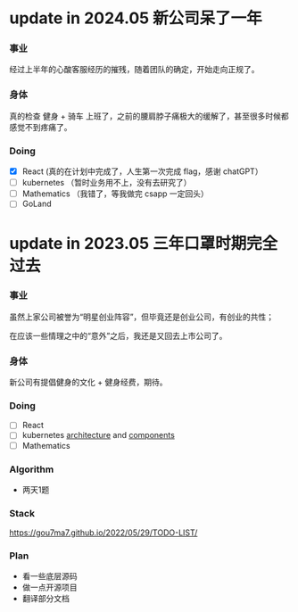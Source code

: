 
# update in 2024.05 新公司呆了一年
### 事业
经过上半年的心酸客服经历的摧残，随着团队的确定，开始走向正规了。

### 身体
真的检查 健身 + 骑车 上班了，之前的腰肩脖子痛极大的缓解了，甚至很多时候都感觉不到疼痛了。

### Doing
- [x] React (真的在计划中完成了，人生第一次完成 flag，感谢 chatGPT）
- [ ] kubernetes （暂时业务用不上，没有去研究了）
- [ ] Mathematics （我错了，等我做完 csapp 一定回头）
- [ ] GoLand

# update in 2023.05 三年口罩时期完全过去

### 事业
虽然上家公司被誉为“明星创业阵容”，但毕竟还是创业公司，有创业的共性；

在应该一些情理之中的“意外”之后，我还是又回去上市公司了。

### 身体
新公司有提倡健身的文化 + 健身经费，期待。

### Doing
- [ ] React
- [ ] kubernetes [architecture](https://gou7ma7.github.io/2023/05/11/devops/Kubernetes/) and [components](https://gou7ma7.github.io/2023/05/16/devops/K8s-App-Setup/)
- [ ] Mathematics

### Algorithm
- 两天1题

### Stack
https://gou7ma7.github.io/2022/05/29/TODO-LIST/

### Plan
- 看一些底层源码
- 做一点开源项目
- 翻译部分文档

<!---
gou7ma7/gou7ma7 is a ✨ special ✨ repository because its `README.md` (this file) appears on your GitHub profile.
You can click the Preview link to take a look at your changes.
--->
